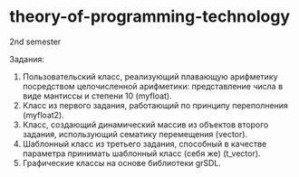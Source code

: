 # theory-of-programming-technology
2nd semester

Задания:
1) Пользовательский класс, реализующий плавающую арифметику посредством целочисленной арифметики: представление числа в виде мантиссы и степени 10 (myfloat).
2) Класс из первого задания, работающий по принципу переполнения (myfloat2).
3) Класс, создающий динамический массив из объектов второго задания, использующий сематику перемещения (vector).
4) Шаблонный класс из третьего задания, способный в качестве параметра принимать шаблонный класс (себя же) (t_vector).
5) Графические классы на основе библиотеки grSDL.
